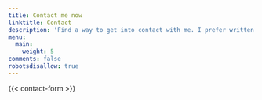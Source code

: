 ```yaml
---
title: Contact me now
linktitle: Contact
description: 'Find a way to get into contact with me. I prefer written contact before you cold call me ;)'
menu:
  main:
    weight: 5
comments: false
robotsdisallow: true
---
```


{{< contact-form >}}
